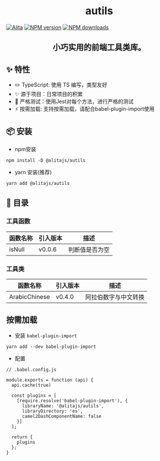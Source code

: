 <h1 align="center">autils</h1>

[![Alita](https://img.shields.io/badge/alitajs-autils-blue.svg)](https://github.com/alitajs/autils)
[![NPM version](https://img.shields.io/npm/v/%40alitajs%2Fautils.svg?style=flat)](https://npmjs.org/package/@alitajs/autils)
[![NPM downloads](http://img.shields.io/npm/dm/%40alitajs%2Fautils.svg?style=flat)](https://npmjs.org/package/@alitajs/autils)

<h2 align="center">小巧实用的前端工具类库。</h2>

## ✨ 特性

* ✏️ TypeScript: 使用 TS 编写，类型友好
* ✨ 源于项目：日常项目的积累
* 🐳 严格测试：使用Jest对每个方法，进行严格的测试
* ⚡️ 按需加载: 支持按需加载，请配合babel-plugin-import使用

## 📦 安装

* npm安装

```
npm install -D @alitajs/autils
```

* yarn 安装(推荐)

```
yarn add @alitajs/autils
```

## 📝 目录

### 工具函数

|函数名称|引入版本|描述|
|--|--|--|
|isNull|v0.0.6|判断值是否为空|

### 工具类

|函数名称|引入版本|描述|
|--|--|--|
|ArabicChinese|v0.4.0|阿拉伯数字与中文转换|

## 按需加载

* 安装 `babel-plugin-import`

```
yarn add --dev babel-plugin-import
```

* 配置

```
// .babel.config.js

module.exports = function (api) {
  api.cache(true)

  const plugins = [
    [require.resolve('babel-plugin-import'), {
      libraryName: '@alitajs/autils',
      libraryDirectory: 'es',
      camel2DashComponentName: false
    }]
  ];

  return {
    plugins
  };
}
```
